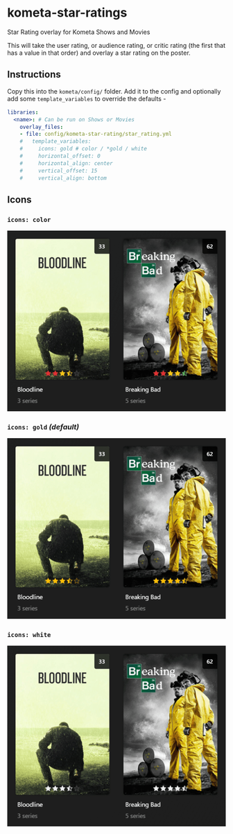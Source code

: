 # kometa-star-ratings

Star Rating overlay for Kometa Shows and Movies

This will take the user rating, or audience rating, or critic rating (the first that has a value in that order) and overlay a star rating on the poster.

## Instructions

Copy this into the `kometa/config/` folder. Add it to the config and optionally add some `template_variables` to override the defaults -

```yaml
libraries:
  <name>: # Can be run on Shows or Movies
    overlay_files:
    - file: config/kometa-star-rating/star_rating.yml
    #   template_variables:
    #     icons: gold # color / *gold / white
    #     horizontal_offset: 0
    #     horizontal_align: center
    #     vertical_offset: 15
    #     vertical_align: bottom
```

## Icons

### `icons: color`

![Color](images/color.png)

### `icons: gold` *(default)*

![Gold](images/gold.png)

### `icons: white`

![White](images/white.png)
